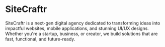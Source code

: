 # SiteCraftr
SiteCraftr is a next-gen digital agency dedicated to transforming ideas into impactful websites, mobile applications, and stunning UI/UX designs. Whether you're a startup, business, or creator, we build solutions that are fast, functional, and future-ready.
